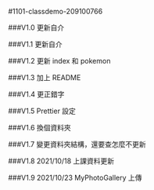 #1101-classdemo-209100766

###V1.0
更新自介

###V1.1
更新自介

###V1.2
更新 index 和 pokemon

###V1.3
加上 README

###V1.4
更正錯字

###V1.5
Prettier 設定

###V1.6
換個資料夾

###V1.7
變更資料夾結構，還要查怎麼不更新

###V1.8
2021/10/18 上課資料更新

###V1.9
2021/10/23
MyPhotoGallery 上傳
